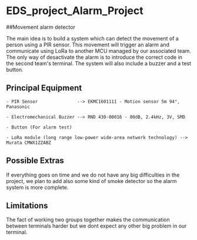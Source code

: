 # EDS_project_Alarm_Project


##Movement alarm detector

The main idea is to build a system which can detect the movement of a person using a PIR sensor. This movement will trigger an alarm and communicate using LoRa to another MCU managed by our associated team. The only way of desactivate the alarm is to introduce the correct code in the second team's terminal. 
The system will also include a buzzer and a test button.



## Principal Equipment

	- PIR Sensor 	           --> EKMC1601111 - Motion sensor 5m 94°, Panasonic
	
	- Electromechanical Buzzer --> RND 430-00016 - 80dB, 2.4kHz, 3V, SMD

	- Button (For alarm test)
	
	- LoRa module (long range low-power wide-area network technology) --> Murata CMWX1ZZABZ
 	

## Possible Extras

If everything goes on time and we do not have any big difficulties in the project, we plan to add also some kind of smoke detector so the alarm system is more complete. 

## Limitations

The fact of working two groups together makes the communication between terminals harder but we dont expect any other big problem in our terminal.




